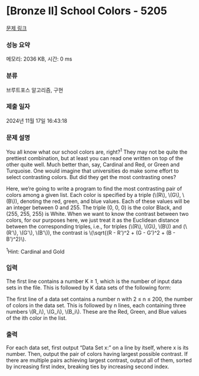 # [Bronze II] School Colors - 5205 

[문제 링크](https://www.acmicpc.net/problem/5205) 

### 성능 요약

메모리: 2036 KB, 시간: 0 ms

### 분류

브루트포스 알고리즘, 구현

### 제출 일자

2024년 11월 17일 16:43:18

### 문제 설명

<p>You all know what our school colors are, right?<sup>1</sup> They may not be quite the prettiest combination, but at least you can read one written on top of the other quite well. Much better than, say, Cardinal and Red, or Green and Turquoise. One would imagine that universities do make some effort to select contrasting colors. But did they get the most contrasting ones?</p>

<p>Here, we’re going to write a program to find the most contrasting pair of colors among a given list. Each color is specified by a triple (\(R\), \(G\), \(B\)), denoting the red, green, and blue values. Each of these values will be an integer between 0 and 255. The triple (0, 0, 0) is the color Black, and (255, 255, 255) is White. When we want to know the contrast between two colors, for our purposes here, we just treat it as the Euclidean distance between the corresponding triples, i.e., for triples (\(R\), \(G\), \(B\)) and (\(R'\), \(G'\), \(B'\)), the contrast is \(\sqrt{(R - R')^2 + (G - G')^2 + (B - B')^2}\).</p>

<p><sup>1</sup>Hint: Cardinal and Gold</p>

### 입력 

 <p>The first line contains a number K ≥ 1, which is the number of input data sets in the file. This is followed by K data sets of the following form:</p>

<p>The first line of a data set contains a number n with 2 ≤ n ≤ 200, the number of colors in the data set. This is followed by n lines, each containing three numbers \(R_i\), \(G_i\), \(B_i\). These are the Red, Green, and Blue values of the ith color in the list.</p>

### 출력 

 <p>For each data set, first output “Data Set x:” on a line by itself, where x is its number. Then, output the pair of colors having largest possible contrast. If there are multiple pairs achieving largest contrast, output all of them, sorted by increasing first index, breaking ties by increasing second index.</p>

